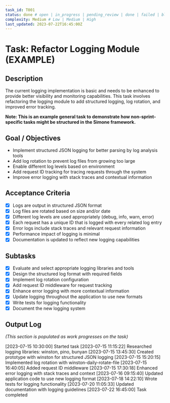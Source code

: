```yaml
---
task_id: T001
status: done # open | in_progress | pending_review | done | failed | blocked
complexity: Medium # Low | Medium | High
last_updated: 2023-07-22T16:45:00Z
---
```


# Task: Refactor Logging Module (EXAMPLE)

## Description

The current logging implementation is basic and needs to be enhanced to provide better visibility and monitoring capabilities. This task involves refactoring the logging module to add structured logging, log rotation, and improved error tracking.

**Note: This is an example general task to demonstrate how non-sprint-specific tasks might be structured in the Simone framework.**

## Goal / Objectives

- Implement structured JSON logging for better parsing by log analysis tools
- Add log rotation to prevent log files from growing too large
- Enable different log levels based on environment
- Add request ID tracking for tracing requests through the system
- Improve error logging with stack traces and contextual information

## Acceptance Criteria

- [x] Logs are output in structured JSON format
- [x] Log files are rotated based on size and/or date
- [x] Different log levels are used appropriately (debug, info, warn, error)
- [x] Each request has a unique ID that is logged with every related log entry
- [x] Error logs include stack traces and relevant request information
- [x] Performance impact of logging is minimal
- [x] Documentation is updated to reflect new logging capabilities

## Subtasks

- [x] Evaluate and select appropriate logging libraries and tools
- [x] Design the structured log format with required fields
- [x] Implement log rotation configuration
- [x] Add request ID middleware for request tracking
- [x] Enhance error logging with more contextual information
- [x] Update logging throughout the application to use new formats
- [x] Write tests for logging functionality
- [x] Document the new logging system

## Output Log

*(This section is populated as work progresses on the task)*

[2023-07-15 10:30:00] Started task
[2023-07-15 11:15:22] Researched logging libraries: winston, pino, bunyan
[2023-07-15 13:45:30] Created prototype with winston for structured JSON logging
[2023-07-15 15:20:15] Implemented log rotation with winston-daily-rotate-file
[2023-07-15 16:40:05] Added request ID middleware
[2023-07-15 17:30:18] Enhanced error logging with stack traces and context
[2023-07-16 09:15:40] Updated application code to use new logging format
[2023-07-18 14:22:10] Wrote tests for logging functionality
[2023-07-20 11:05:33] Updated documentation with logging guidelines
[2023-07-22 16:45:00] Task completed

